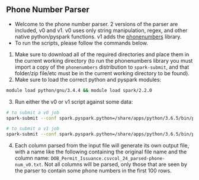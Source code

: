 ## Phone Number Parser

- Welcome to the phone number parser. 2 versions of the parser are included, v0 and v1. v0 uses only string manipulation, regex, and other native python/pyspark functions. v1 adds the [phonenumbers](https://pypi.org/project/phonenumbers/) library. 
- To run the scripts, please follow the commands below. 

1. Make sure to download all of the required directories and place them in the current working directory (to run the phonenumbers library you must import a copy of the `phonenumbers` distribution to `spark-submit`, and that folder/zip file/etc must be in the current working directory to be found). 
2. Make sure to load the correct python and pyspark modules:
```bash
module load python/gnu/3.4.4 && module load spark/2.2.0
```
3. Run either the v0 or v1 script against some data: 
```bash
# to submit a v0 job
spark-submit --conf spark.pyspark.python=/share/apps/python/3.6.5/bin/python phone-number-v0.py /path/to/input/csv

# to submit a v1 job
spark-submit --conf spark.pyspark.python=/share/apps/python/3.6.5/bin/python --py-files /home/dbc291/phonenumbers-8.12.13/dist/phonenumbers-8.12.13-py2.6.egg phone-number-v1.py /path/to/input/csv
```
4. Each column parsed from the input file will generate its own output file, with a name like the following containing the original file name and the column name: `DOB_Permit_Issuance.csvcol_24_parsed-phone-num_v0.txt`. Not all columns will be parsed, only those that are seen by the parser to contain some phone numbers in the first 100 rows. 